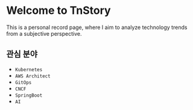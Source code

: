 # Welcome to TnStory

This is a personal record page, where I aim to analyze technology trends from a subjective perspective.

## 관심 분야

* `Kubernetes`
* `AWS Architect`
* `GitOps`
* `CNCF`
* `SpringBoot`
* `AI`




